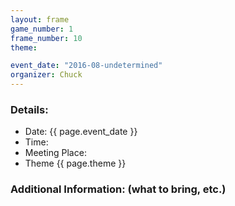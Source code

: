 ```yaml
---
layout: frame
game_number: 1
frame_number: 10
theme: 

event_date: "2016-08-undetermined"
organizer: Chuck
---
```



### Details:
- Date: {{ page.event_date }}
- Time:
- Meeting Place:
- Theme {{ page.theme }}

### Additional Information: (what to bring, etc.)
